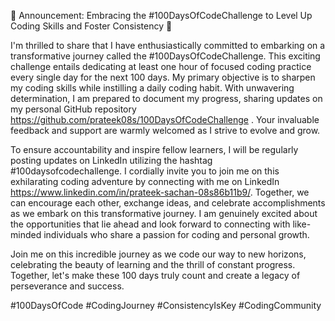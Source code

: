 📣 Announcement: Embracing the #100DaysOfCodeChallenge to Level Up Coding Skills and Foster Consistency 🚀

I'm thrilled to share that I have enthusiastically committed to embarking on a transformative journey called the #100DaysOfCodeChallenge. This exciting challenge entails dedicating at least one hour of focused coding practice every single day for the next 100 days. My primary objective is to sharpen my coding skills while instilling a daily coding habit. With unwavering determination, I am prepared to document my progress, sharing updates on my personal GitHub repository https://github.com/prateek08s/100DaysOfCodeChallenge . Your invaluable feedback and support are warmly welcomed as I strive to evolve and grow.

To ensure accountability and inspire fellow learners, I will be regularly posting updates on LinkedIn utilizing the hashtag #100daysofcodechallenge. I cordially invite you to join me on this exhilarating coding adventure by connecting with me on LinkedIn https://www.linkedin.com/in/prateek-sachan-08s86b11b9/. Together, we can encourage each other, exchange ideas, and celebrate accomplishments as we embark on this transformative journey. I am genuinely excited about the opportunities that lie ahead and look forward to connecting with like-minded individuals who share a passion for coding and personal growth. 

Join me on this incredible journey as we code our way to new horizons, celebrating the beauty of learning and the thrill of constant progress. Together, let's make these 100 days truly count and create a legacy of perseverance and success.

#100DaysOfCode #CodingJourney #ConsistencyIsKey #CodingCommunity
